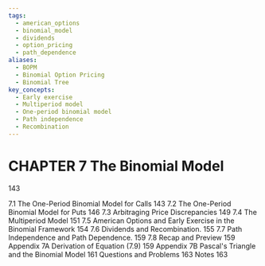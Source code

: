 ```yaml
---
tags:
  - american_options
  - binomial_model
  - dividends
  - option_pricing
  - path_dependence
aliases:
  - BOPM
  - Binomial Option Pricing
  - Binomial Tree
key_concepts:
  - Early exercise
  - Multiperiod model
  - One-period binomial model
  - Path independence
  - Recombination
---
```


# CHAPTER 7 The Binomial Model

143

7.1 The One-Period Binomial Model for Calls 143
7.2 The One-Period Binomial Model for Puts 146
7.3 Arbitraging Price Discrepancies 149
7.4 The Multiperiod Model 151
7.5 American Options and Early Exercise in the Binomial Framework 154
7.6 Dividends and Recombination. 155
7.7 Path Independence and Path Dependence. 159
7.8 Recap and Preview 159
Appendix 7A Derivation of Equation (7.9) 159
Appendix 7B Pascal's Triangle and the Binomial Model 161
Questions and Problems 163
Notes 163
